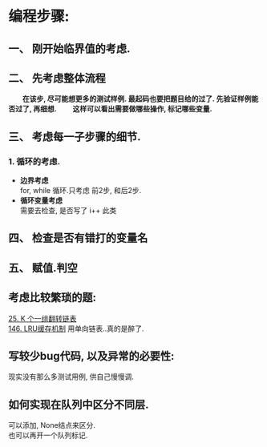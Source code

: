 # 编程步骤:  
## 一、 刚开始临界值的考虑. 

## 二、  先考虑整体流程
&emsp;&emsp;**在该步, 尽可能想更多的测试样例. 最起码也要把题目给的过了. 先验证样例能否过了, 再细想.**
&emsp;&emsp;**这样可以看出需要做哪些操作, 标记哪些变量.**

## 三、 考虑每一子步骤的细节.
### 1. 循环的考虑. 
- **边界考虑**  
for, while 循环.只考虑 前2步, 和后2步.  
- **循环变量考虑**  
需要去检查, 是否写了 i++ 此类

## 四、 检查是否有错打的变量名

## 五、 赋值.判空


## 考虑比较繁琐的题:
[25. K 个一组翻转链表](https://leetcode-cn.com/problems/reverse-nodes-in-k-group/)  
[146. LRU缓存机制](https://leetcode-cn.com/problems/lru-cache/)  用单向链表..真的是醉了.


## 写较少bug代码, 以及异常的必要性:
现实没有那么多测试用例, 供自己慢慢调.  


## 如何实现在队列中区分不同层.  
可以添加, None结点来区分.  
也可以再开一个队列标记.  

